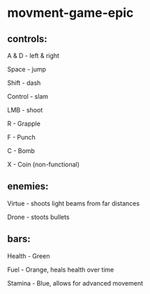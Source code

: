 # movment-game-epic

## controls:

A & D - left & right

Space - jump

Shift - dash

Control - slam

LMB - shoot

R - Grapple

F - Punch

C - Bomb

X - Coin (non-functional)

## enemies:

Virtue - shoots light beams from far distances

Drone - stoots bullets

## bars:

Health - Green

Fuel - Orange, heals health over time

Stamina - Blue, allows for advanced movement
